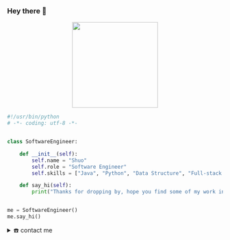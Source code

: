 ### Hey there 👋
<p align="center">
    <img width="200" src="https://github.com/shuo0314/shuo0314/IMG_4663.PNG">
</p>

```python
#!/usr/bin/python
# -*- coding: utf-8 -*-


class SoftwareEngineer:

    def __init__(self):
        self.name = "Shuo"
        self.role = "Software Engineer"
        self.skills = ["Java", "Python", "Data Structure", "Full-stack Web Development", "Database design"]

    def say_hi(self):
        print("Thanks for dropping by, hope you find some of my work interesting.")


me = SoftwareEngineer()
me.say_hi()
```

<details>
  <summary>☎️ contact me</summary>
<div>
  <samp>
    <h2 align="center">😎 you can reach me by:</h2>
    <p align="center">
      <br/>
      <a href="https://www.linkedin.com/in/shuoli314/" target="blank"><img align="center"
         src="https://img.shields.io/badge/linkedin-%231DA1F2.svg?style=for-the-badge&logo=linkedin&logoColor=white"
         alt="azzar" height="30"/></a>
      <a href="https://mailto:shuo0314@gmail.com" target="blank"><img align="center"
         src="https://img.shields.io/badge/gmail-EA4335.svg?style=for-the-badge&logo=gmail&logoColor=white"
         alt="azzar" height="30"/></a>
    </p>
  </samp>
</div>
</details>

<!--
**shuo0314/shuo0314** is a ✨ _special_ ✨ repository because its `README.md` (this file) appears on your GitHub profile.

Here are some ideas to get you started:

- 🔭 I’m currently working on ...
- 🌱 I’m currently learning ...
- 👯 I’m looking to collaborate on ...
- 🤔 I’m looking for help with ...
- 💬 Ask me about ...
- 📫 How to reach me: ...
- 😄 Pronouns: ...
- ⚡ Fun fact: ...

- 🔭 I recently work on 
- 🌱 I’m currently learning distributed system and network routing protocols
- 👯 I’m looking to collaborate on any interesting projects. I love explore new framework and tech stacks. 
- 🤔 I’m looking for help with ...
- 💬 Ask me about ...
- 📫 How to reach me: linkedIn
- 😄 Pronouns: ...
- ⚡ Fun fact: ...
#!/usr/bin/python
# -*- coding: utf-8 -*-


class SoftwareEngineer:

    def __init__(self):
        self.name = "Zhenye Na"
        self.role = "Software Engineer"
        self.language_spoken = ["zh_CN", "en_US"]

    def say_hi(self):
        print("Thanks for dropping by, hope you find some of my work interesting.")


me = SoftwareEngineer()
me.say_hi()
-->



